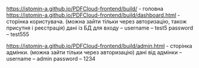 https://istomin-a.github.io/PDFCloud-frontend/build/  - головна
https://istomin-a.github.io/PDFCloud-frontend/build/dashboard.html  - сторінка користувача. (можна зайти тільки через авторизацію, також присутня і реєстрація)
дані із БД для входу – 
username – test5
password – test555

https://istomin-a.github.io/PDFCloud-frontend/build/admin.html  - сторінка адмінки.  (можна зайти тільки через авторизацію)
дані від адмінки – 
username – admin
password – 1234

